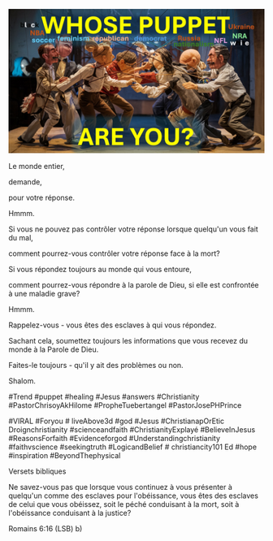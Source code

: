 ![Video cover image](../cover.jpg "cover photo")

Le monde entier,

demande,

pour votre réponse.

Hmmm.

Si vous ne pouvez pas contrôler votre réponse lorsque quelqu'un vous fait du mal,

comment pourrez-vous contrôler votre réponse face à la mort?

Si vous répondez toujours au monde qui vous entoure,

comment pourrez-vous répondre à la parole de Dieu, si elle est confrontée à une maladie grave?

Hmmm.

Rappelez-vous - vous êtes des esclaves à qui vous répondez.

Sachant cela, soumettez toujours les informations que vous recevez du monde à la Parole de Dieu.

Faites-le toujours - qu'il y ait des problèmes ou non.

Shalom.

#Trend #puppet #healing #Jesus #answers #Christianity #PastorChrisoyAkHilome #PropheTuebertangel #PastorJosePHPrince

#VIRAL #Foryou # liveAbove3d #god #Jesus #ChristianapOrEtic Droignchristianity #scienceandfaith #ChristianityExplayé #BelieveInJesus #ReasonsForfaith #Evidenceforgod #Understandingchristianity #faithvscience #seekingtruth #LogicandBelief # christiancity101 Ed #hope #inspiration #BeyondThephysical

Versets bibliques

Ne savez-vous pas que lorsque vous continuez à vous présenter à quelqu'un comme des esclaves pour l'obéissance, vous êtes des esclaves de celui que vous obéissez, soit le péché conduisant à la mort, soit à l'obéissance conduisant à la justice?

Romains 6:16 (LSB) b)